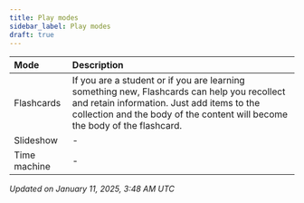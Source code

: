 ```yaml
---
title: Play modes
sidebar_label: Play modes
draft: true
---
```


| Mode     | Description                                                      |
|:-------------------------|:-----------------------------------------------------------------|
| Flashcards    | If you are a student or if you are learning something new, Flashcards can help you recollect and retain information. Just add items to the collection and the body of the content will become the body of the flashcard. | 
| Slideshow | - | 
| Time machine | - | 


*Updated on January 11, 2025, 3:48 AM UTC*

